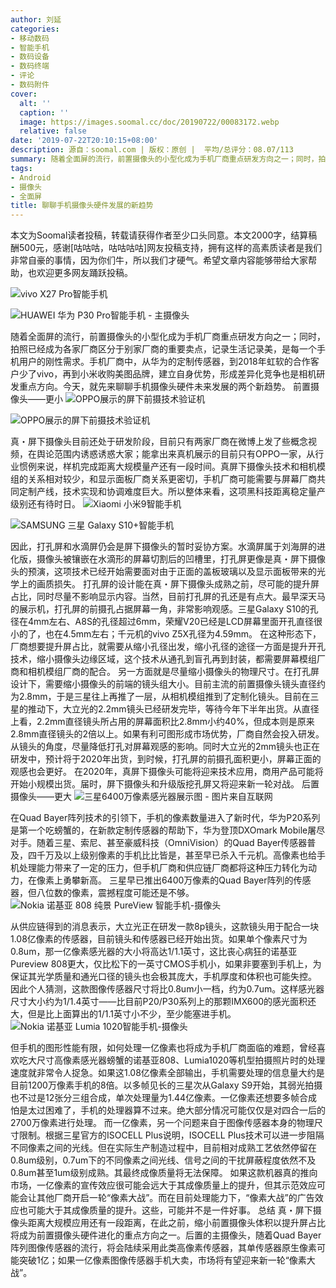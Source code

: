```yaml
---
author: 刘延
categories:
- 移动数码
- 智能手机
- 数码设备
- 数码终端
- 评论
- 数码附件
cover:
  alt: ''
  caption: ''
  image: https://images.soomal.cc/doc/20190722/00083172.webp
  relative: false
date: '2019-07-22T20:10:15+08:00'
description: 源自：soomal.com | 版权：原创 |  平均/总评分：08.07/113
summary: 随着全面屏的流行，前置摄像头的小型化成为手机厂商重点研发方向之一；同时，拍照已经成为各家厂商区分于别家厂商的重要卖点，记录生活记录美，是每一个手机用户的刚性需求。建立自身优势，形成差异化竞争也是相机研发重点之一。今天，就先来聊聊手机摄像头硬件未来发展的两个趋势。
tags:
- Android
- 摄像头
- 全面屏
title: 聊聊手机摄像头硬件发展的新趋势
---
```


本文为Soomal读者投稿，转载请获得作者至少口头同意。本文2000字，结算稿酬500元，感谢[咕咕咕，咕咕咕咕]网友投稿支持，拥有这样的高素质读者是我们非常自豪的事情，因为你们牛，所以我们才硬气。希望文章内容能够带给大家帮助，也欢迎更多网友踊跃投稿。

![vivo X27 Pro智能手机](https://images.soomal.cc/doc/20190416/00081256_01.webp)




![HUAWEI 华为 P30 Pro智能手机 - 主摄像头](https://images.soomal.cc/doc/20190428/00081485_01.webp)




随着全面屏的流行，前置摄像头的小型化成为手机厂商重点研发方向之一；同时，拍照已经成为各家厂商区分于别家厂商的重要卖点，记录生活记录美，是每一个手机用户的刚性需求。手机厂商中，从华为的定制传感器，到2018年虹软的合作客户少了vivo，再到小米收购美图品牌，建立自身优势，形成差异化竞争也是相机研发重点方向。今天，就先来聊聊手机摄像头硬件未来发展的两个新趋势。 
前置摄像头――更小 
![OPPO展示的屏下前摄技术验证机](https://images.soomal.cc/doc/20190722/00083170_01.webp)




![OPPO展示的屏下前摄技术验证机](https://images.soomal.cc/doc/20190722/00083171_01.webp)




真・屏下摄像头目前还处于研发阶段，目前只有两家厂商在微博上发了些概念视频，在舆论范围内诱惑诱惑大家；能拿出来真机展示的目前只有OPPO一家，从行业惯例来说，样机完成距离大规模量产还有一段时间。真屏下摄像头技术和相机模组的关系相对较少，和显示面板厂商关系更密切，手机厂商可能需要与屏幕厂商共同定制产线，技术实现和协调难度巨大。所以整体来看，这项黑科技距离稳定量产级别还有待时日。 
![Xiaomi 小米9智能手机](https://images.soomal.cc/doc/20190319/00080590_01.webp)




![SAMSUNG 三星 Galaxy S10+智能手机](https://images.soomal.cc/doc/20190314/00080463_01.webp)




因此，打孔屏和水滴屏仍会是屏下摄像头的暂时妥协方案。水滴屏属于刘海屏的进化版，摄像头被镶嵌在水滴形的屏幕切割后的凹槽里，打孔屏更像是真・屏下摄像头的预演，这项技术已经开始需要面对由于正面的盖板玻璃以及显示面板带来的光学上的画质损失。 
打孔屏的设计能在真・屏下摄像头成熟之前，尽可能的提升屏占比，同时尽量不影响显示内容。当然，目前打孔屏的孔还是有点大。最早深天马的展示机，打孔屏的前摄孔占据屏幕一角，非常影响观感。三星Galaxy S10的孔径在4mm左右、A8S的孔径超过6mm，荣耀V20已经是LCD屏幕里面开孔直径很小的了，也在4.5mm左右；千元机的vivo Z5X孔径为4.59mm。 
在这种形态下，厂商想要提升屏占比，就需要从缩小孔径出发，缩小孔径的途径一方面是提升开孔技术，缩小摄像头边缘区域，这个技术从通孔到盲孔再到封装，都需要屏幕模组厂商和相机模组厂商的配合。 
另一方面就是尽量缩小摄像头的物理尺寸。在打孔屏设计下，需要缩小摄像头的前端的镜头组大小。目前主流的前置摄像头镜头直径约为2.8mm，于是三星往上再推了一层，从相机模组推到了定制化镜头。目前在三星的推动下，大立光的2.2mm镜头已经研发完毕，等待今年下半年出货。从直径上看，2.2mm直径镜头所占用的屏幕面积比2.8mm小约40%，但成本则是原来2.8mm直径镜头的2倍以上。如果有利可图形成市场优势，厂商自然会投入研发。 
从镜头的角度，尽量降低打孔对屏幕观感的影响。同时大立光的2mm镜头也正在研发中，预计将于2020年出货，到时候，打孔屏的前摄孔面积更小，屏幕正面的观感也会更好。 在2020年，真屏下摄像头可能将迎来技术应用，商用产品可能将开始小规模出货。届时，屏下摄像头和升级版挖孔屏又将迎来新一轮对战。 
后置摄像头――更大 
![三星6400万像素感光器展示图 - 图片来自互联网](https://images.soomal.cc/doc/20190722/00083172.webp)




在Quad Bayer阵列技术的引领下，手机的像素数量进入了新时代，华为P20系列是第一个吃螃蟹的，在新款定制传感器的帮助下，华为登顶DXOmark Mobile屠尽对手。随着三星、索尼、甚至豪威科技（OmniVision）的Quad Bayer传感器普及，四千万及以上级别像素的手机比比皆是，甚至早已杀入千元机。高像素也给手机处理能力带来了一定的压力，但手机厂商和供应链厂商都将这种压力转化为动力，在像素上勇攀新高。 
三星早已推出6400万像素的Quad Bayer阵列的传感器，但八位数的像素，震撼程度可能还是不够。 
![Nokia 诺基亚 808 纯景 PureView 智能手机-摄像头](https://images.soomal.cc/doc/20120820/00022063.webp)




从供应链得到的消息表示，大立光正在研发一款8p镜头，这款镜头用于配合一块1.08亿像素的传感器，目前镜头和传感器已经开始出货。如果单个像素尺寸为0.8um，那一亿像素感光器的大小将高达1/1.1英寸，这比丧心病狂的诺基亚Pureview 808更大，仅比松下的一英寸CMOS手机小，如果非要塞到手机上，为保证其光学质量和通光口径的镜头也会极其庞大，手机厚度和体积也可能失控。 
因此个人猜测，这款图像传感器尺寸将比0.8um小一档，约为0.7um。这样感光器尺寸大小约为1/1.4英寸――比目前P20/P30系列上的那颗IMX600的感光面积还大，但是比上面算出的1/1.1英寸小不少，至少能塞进手机。 
![Nokia 诺基亚 Lumia 1020智能手机-摄像头](https://images.soomal.cc/doc/20131010/00036163.webp)




但手机的图形性能有限，如何处理一亿像素也将成为手机厂商面临的难题，曾经喜欢吃大尺寸高像素感光器螃蟹的诺基亚808、Lumia1020等机型拍摄照片时的处理速度就非常令人捉急。如果这1.08亿像素全部输出，手机需要处理的信息量大约是目前1200万像素手机的8倍。以多帧见长的三星次从Galaxy S9开始，其弱光拍摄也不过是12张分三组合成，单次处理量为1.44亿像素。一亿像素还想要多帧合成怕是太过困难了，手机的处理器算不过来。绝大部分情况可能仅仅是对四合一后的2700万像素进行处理。 
而一亿像素，另一个问题来自于图像传感器本身的物理尺寸限制。根据三星官方的ISOCELL Plus说明，ISOCELL Plus技术可以进一步阻隔不同像素之间的光线。但在实际生产制造过程中，目前相对成熟工艺依然停留在0.8um级别，0.7um下的不同像素之间光线、信号之间的干扰屏蔽程度依然不及0.8um甚至1um级别成熟。其最终成像质量将无法保障。
如果这款机器真的推向市场，一亿像素的宣传效应很可能会远大于其成像质量上的提升，但其示范效应可能会让其他厂商开启一轮“像素大战”。而在目前处理能力下，“像素大战”的广告效应也可能大于其成像质量的提升。这些，可能并不是一件好事。 
总结 
真・屏下摄像头距离大规模应用还有一段距离，在此之前，缩小前置摄像头体积以提升屏占比将成为前置摄像头硬件进化的重点方向之一。后置的主摄像头，随着Quad Bayer阵列图像传感器的流行，将会陆续采用此类高像素传感器，其单传感器原生像素可能突破1亿；如果一亿像素图像传感器手机大卖，市场将有望迎来新一轮“像素大战”。